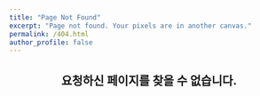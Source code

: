 ```yaml
---
title: "Page Not Found"
excerpt: "Page not found. Your pixels are in another canvas."
permalink: /404.html
author_profile: false
---
```


## <center>요청하신 페이지를 찾을 수 없습니다.</center>
